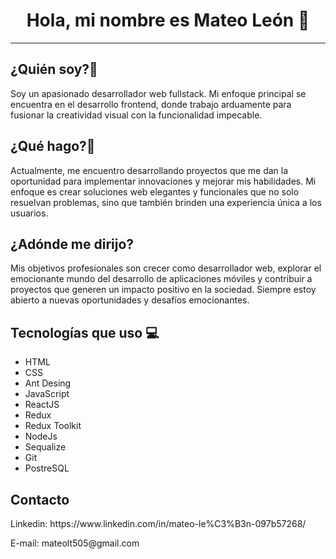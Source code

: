 <!DOCTYPE html>
<html lang="es">
<head>
  <meta charset="UTF-8">
  <meta name="viewport" content="width=device-width, initial-scale=1.0">
  <link rel="stylesheet" href="style.css">

</head>
<body>

  <h1 align="center">Hola, mi nombre es Mateo León 👋</h1>
  
  <hr />

  <h2>¿Quién soy?🌱</h2>
 <p>
Soy un apasionado desarrollador web fullstack. Mi enfoque principal se encuentra en el desarrollo frontend, donde trabajo arduamente para fusionar la creatividad visual con la funcionalidad impecable.
</p>

  <h2>¿Qué hago?🔭</h2>
  <p>
    Actualmente, me encuentro desarrollando proyectos que me dan la oportunidad para implementar innovaciones y mejorar mis habilidades. Mi enfoque es crear soluciones web elegantes y funcionales que no solo resuelvan problemas, sino que también brinden una experiencia única a los usuarios.
  </p>

  <h2>¿Adónde me dirijo?</h2>
  <p>
    Mis objetivos profesionales son crecer como desarrollador web, explorar el emocionante mundo del desarrollo de aplicaciones móviles y contribuir a proyectos que generen un impacto positivo en la sociedad. Siempre estoy abierto a nuevas oportunidades y desafíos emocionantes.
  </p>

  <h2>Tecnologías que uso 💻</h2>
  <ul>
    <li>HTML</li>
    <li>CSS</li>
    <li>Ant Desing</li>
    <li>JavaScript</li>
    <li>ReactJS</li>
    <li>Redux</li>
    <li>Redux Toolkit</li>
    <li>NodeJs</li>
    <li>Sequalize</li>
    <li>Git</li>
    <li>PostreSQL</li>
  </ul>

<h2>Contacto</h2>
<p>Linkedin: https://www.linkedin.com/in/mateo-le%C3%B3n-097b57268/</p>
<p>E-mail: mateolt505@gmail.com</p>
</body>
</html>




